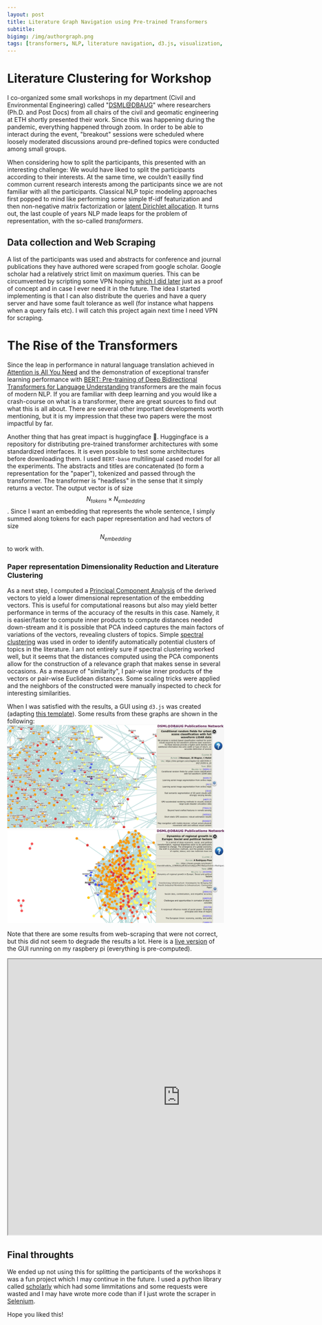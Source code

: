 ```yaml
---
layout: post
title: Literature Graph Navigation using Pre-trained Transformers 
subtitle: 
bigimg: /img/authorgraph.png
tags: [transformers, NLP, literature navigation, d3.js, visualization, scraping, personal]
---
```


# Literature Clustering for Workshop
I co-organized some small workshops in my department (Civil and Environmental Engineering) called "[DSML@DBAUG](https://baug.ethz.ch/en/news-and-events/news/2020/10/data-science-and-machine-learning-at-d-baug.html)" where researchers (Ph.D. and Post Docs) from all chairs of the civil and geomatic engineering at ETH shortly presented their work. Since this was happening during the pandemic, everything happened through zoom. In order to be able to interact during the event, "breakout" sessions were scheduled where loosely moderated discussions around pre-defined topics were conducted among small groups. 

When considering how to split the participants, this presented with an interesting challenge: We would have liked to split the participants according to their interests.
At the same time, we couldn't easilly find common current research interests among the participants since we are not familiar with all the participants. 
Classical NLP topic modeling approaches first popped to mind like performing some simple tf-idf featurization and then non-negative matrix factorization or [latent Dirichlet allocation](https://scikit-learn.org/stable/modules/generated/sklearn.decomposition.LatentDirichletAllocation.html).
It turns out, the last couple of years NLP made leaps for the problem of 
representation, with the so-called *transformers*. 

## Data collection and Web Scraping
A list of the participants was used and abstracts for conference and journal publications they have authored were scraped from google scholar.
Google scholar had a relatively strict limit on maximum queries. This can be circumvented by scripting some VPN hoping [which I did later](https://github.com/mylonasc/vpn-swarm-scraper) just as a proof of concept and in case I ever need it in the future. The idea I started implementing is that I can also distribute the queries and have a query server and have some fault tolerance as well (for instance what happens when a query fails etc). I will catch this project again next time I need VPN for scraping.

# The Rise of the Transformers
Since the leap in performance in natural language translation achieved in [Attention is All You Need](https://papers.nips.cc/paper/7181-attention-is-all-you-need) and the 
demonstration of exceptional transfer learning performance with [BERT: Pre-training of Deep Bidirectional Transformers for Language Understanding](https://arxiv.org/abs/1810.04805) 
transformers are the main focus of modern NLP. If you are familiar with deep learning and you would like a crash-course on what is a transformer, there are great sources to find out 
what this is all about. There are several other important developments worth mentioning, but it is my impression that these two papers were the most impactful by far.

Another thing that has great impact is huggingface 🤗. Huggingface is a repository for distributing pre-trained transformer architectures with some standardized interfaces. 
It is even possible to test some architectures before downloading them. I used `BERT-base` multilingual cased model for all the experiments. The abstracts and titles are concatenated (to form a representation for the "paper"), tokenized and passed through the transformer. The transformer is "headless" in the sense that it simply returns a vector. The 
output vector is of size $$ N_{tokens} \times N_{embedding} $$. 
Since I want an embedding that represents the whole sentence, I simply summed along tokens for each paper representation and had vectors of size $$ N_{embedding} $$ to work with. 


### Paper representation Dimensionality Reduction and Literature Clustering
As a next step, I computed a [Principal Component Analysis](https://en.wikipedia.org/wiki/Principal_component_analysis) of the derived vectors to yield a lower dimensional representation of the embedding vectors. This is useful for computational reasons but also may yield better performance in terms of the accuracy of the results in this case. Namely, it is easier/faster to compute inner products to compute distances needed down-stream and it is possible that PCA indeed captures the main factors of variations of the vectors, revealing clusters of topics. Simple [spectral clustering](https://scikit-learn.org/stable/modules/clustering.html#spectral-clustering) was used in order to identify automatically potential clusters of topics in the literature. I am not entirely sure if spectral clustering worked well, but it seems that the distances computed using the PCA components allow for the construction of a relevance graph that makes sense in several occasions. As a measure of "similarity", I pair-wise inner products of the vectors or pair-wise Euclidean distances. Some scaling tricks were applied and the neighbors of the constructed were manually inspected to check for interesting similarities.

When I was satisfied with the results, a GUI using `d3.js` was created (adapting [this template](http://bl.ocks.org/paulovn/9686202)).
Some results from these graphs are shown in the following:
![mapping related cluster](/img/mapping.png)
![social related cluster](/img/social_political_papers.png)

Note that there are some results from web-scraping that were not correct, but this did not seem to degrade the results a lot.
Here is a [live version](https://galerkin.hopto.org/authors_visualization/) of the GUI running on my raspbery pi (everything is pre-computed).

<iframe src="https://galerkin.hopto.org/authors_visualization/" width="800" height="640" allowfullscreen="allowfullscreen"></iframe>

## Final throughts
We ended up not using this for splitting the participants of the workshops it was a fun project which I may continue in the future. I used a python library called [scholarly](https://pypi.org/project/scholarly/) which had some limmitations and some requests were wasted and I may have wrote more code than if I just wrote the scraper in [Selenium](https://selenium-python.readthedocs.io/).

Hope you liked this!

